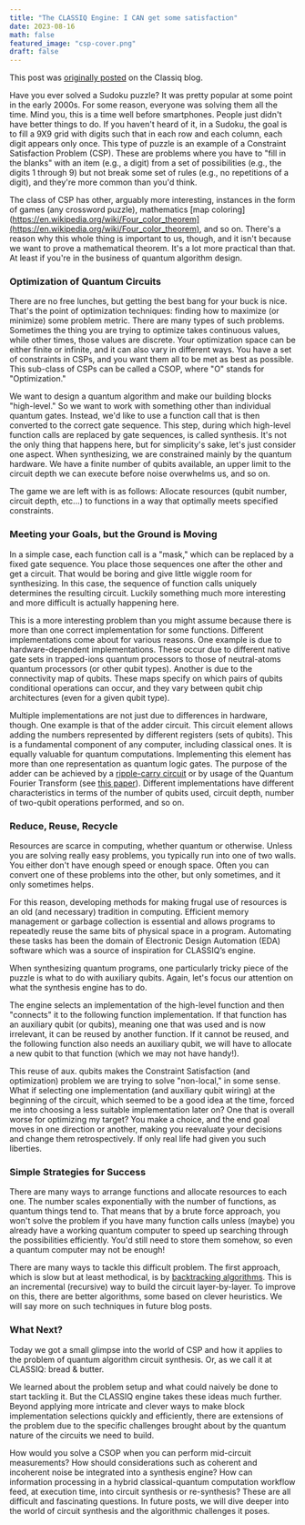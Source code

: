 ```yaml
---
title: "The CLASSIQ Engine: I CAN get some satisfaction"
date: 2023-08-16
math: false
featured_image: "csp-cover.png"
draft: false
---
```


This post was [originally posted](https://www.classiq.io/insights/the-classiq-engine-i-can-get-some-satisfaction) on the Classiq blog.

Have you ever solved a Sudoku puzzle? It was pretty popular at some point in the early 2000s. For some reason, everyone was solving them all the time. Mind you, this is a time well before smartphones. People just didn't have better things to do. If you haven't heard of it, in a Sudoku, the goal is to fill a 9X9 grid with digits such that in each row and each column, each digit appears only once. This type of puzzle is an example of a Constraint Satisfaction Problem (CSP). These are problems where you have to "fill in the blanks" with an item (e.g., a digit) from a set of possibilities (e.g., the digits 1 through 9) but not break some set of rules (e.g., no repetitions of a digit), and they're more common than you'd think.  

The class of CSP has other, arguably more interesting, instances in the form of games (any crossword puzzle), mathematics [map coloring](https://en.wikipedia.org/wiki/Four_color_theorem](https://en.wikipedia.org/wiki/Four_color_theorem), and so on. There's a reason why this whole thing is important to us, though, and it isn't because we want to prove a mathematical theorem. It's a lot more practical than that. At least if you're in the business of quantum algorithm design. 


### Optimization of Quantum Circuits

There are no free lunches, but getting the best bang for your buck is nice. That's the point of optimization techniques: finding how to maximize (or minimize) some problem metric. There are many types of such problems. Sometimes the thing you are trying to optimize takes continuous values, while other times, those values are discrete. Your optimization space can be either finite or infinite, and it can also vary in different ways. You have a set of constraints in CSPs, and you want them all to be met as best as possible. This sub-class of CSPs can be called a CSOP, where "O" stands for "Optimization." 

We want to design a quantum algorithm and make our building blocks "high-level." So we want to work with something other than individual quantum gates. Instead, we'd like to use a function call that is then converted to the correct gate sequence. This step, during which high-level function calls are replaced by gate sequences, is called synthesis. It's not the only thing that happens here, but for simplicity's sake, let's just consider one aspect. When synthesizing, we are constrained mainly by the quantum hardware. We have a finite number of qubits available, an upper limit to the circuit depth we can execute before noise overwhelms us, and so on.

The game we are left with is as follows: Allocate resources (qubit number, circuit depth, etc...) to functions in a way that optimally meets specified constraints. 

 


### Meeting your Goals, but the Ground is Moving

In a simple case, each function call is a "mask," which can be replaced by a fixed gate sequence. You place those sequences one after the other and get a circuit. That would be boring and give little wiggle room for synthesizing. In this case, the sequence of function calls uniquely determines the resulting circuit. Luckily something much more interesting and more difficult is actually happening here.

This is a more interesting problem than you might assume because there is more than one correct implementation for some functions. Different implementations come about for various reasons. One example is due to hardware-dependent implementations. These occur due to different native gate sets in trapped-ions quantum processors to those of neutral-atoms quantum processors (or other qubit types). Another is due to the connectivity map of qubits. These maps specify on which pairs of qubits conditional operations can occur, and they vary between qubit chip architectures (even for a given qubit type). 

Multiple implementations are not just due to differences in hardware, though. One example is that of the adder circuit. This circuit element allows adding the numbers represented by different registers (sets of qubits). This is a fundamental component of any computer, including classical ones. It is equally valuable for quantum computations. Implementing this element has more than one representation as quantum logic gates. The purpose of the adder can be achieved by a [ripple-carry circuit](https://en.wikipedia.org/wiki/Adder_(electronics)#Ripple-carry_adder]) or by usage of the Quantum Fourier Transform (see [this paper](https://arxiv.org/pdf/1411.5949.pdf)). Different implementations have different characteristics in terms of the number of qubits used, circuit depth, number of two-qubit operations performed, and so on. 

### Reduce, Reuse, Recycle

Resources are scarce in computing, whether quantum or otherwise. Unless you are solving really easy problems, you typically run into one of two walls. You either don't have enough speed or enough space. Often you can convert one of these problems into the other, but only sometimes, and it only sometimes helps. 

For this reason, developing methods for making frugal use of resources is an old (and necessary) tradition in computing. Efficient memory management or garbage collection is essential and allows programs to repeatedly reuse the same bits of physical space in a program. Automating these tasks has been the domain of Electronic Design Automation (EDA) software which was a source of inspiration for CLASSIQ’s engine.   

When synthesizing quantum programs, one particularly tricky piece of the puzzle is what to do with auxiliary qubits. Again, let's focus our attention on what the synthesis engine has to do. 

The engine selects an implementation of the high-level function and then "connects" it to the following function implementation. If that function has an auxiliary qubit (or qubits), meaning one that was used and is now irrelevant, it can be reused by another function. If it cannot be reused, and the following function also needs an auxiliary qubit, we will have to allocate a new qubit to that function (which we may not have handy!). 

This reuse of aux. qubits makes the Constraint Satisfaction (and optimization) problem we are trying to solve "non-local," in some sense. What if selecting one implementation (and auxiliary qubit wiring) at the beginning of the circuit, which seemed to be a good idea at the time, forced me into choosing a less suitable implementation later on? One that is overall worse for optimizing my target? You make a choice, and the end goal moves in one direction or another, making you reevaluate your decisions and change them retrospectively. If only real life had given you such liberties. 


### Simple Strategies for Success

There are many ways to arrange functions and allocate resources to each one. The number scales exponentially with the number of functions, as quantum things tend to. That means that by a brute force approach, you won't solve the problem if you have many function calls unless (maybe) you already have a working quantum computer to speed up searching through the possibilities efficiently. You'd still need to store them somehow, so even a quantum computer may not be enough!

There are many ways to tackle this difficult problem. The first approach, which is slow but at least methodical, is by [backtracking algorithms](https://en.wikipedia.org/wiki/Backtracking). This is an incremental (recursive) way to build the circuit layer-by-layer. To improve on this, there are better algorithms, some based on clever heuristics. We will say more on such techniques in future blog posts. 


### What Next? 

Today we got a small glimpse into the world of CSP and how it applies to the problem of quantum algorithm circuit synthesis. Or, as we call it at CLASSIQ: bread & butter. 

We learned about the problem setup and what could naively be done to start tackling it. But the CLASSIQ engine takes these ideas much further. Beyond applying more intricate and clever ways to make block implementation selections quickly and efficiently, there are extensions of the problem due to the specific challenges brought about by the quantum nature of the circuits we need to build. 

How would you solve a CSOP when you can perform mid-circuit measurements? How should considerations such as coherent and incoherent noise be integrated into a synthesis engine? How can information processing in a hybrid classical-quantum computation workflow feed, at execution time, into circuit synthesis or re-synthesis? These are all difficult and fascinating questions. In future posts, we will dive deeper into the world of circuit synthesis and the algorithmic challenges it poses. 
